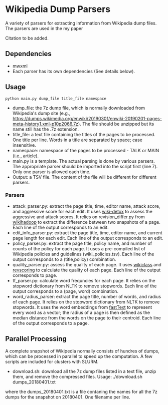 # Wikipedia Dump Parsers

A variety of parsers for extracting information from Wikipedia dump files. The parsers are used in the my paper 

Citation to be added.

## Dependencies
* mwxml
* Each parser has its own dependencies (See details below).

## Usage
    python main.py dump_file title_file namespace
* dump_file: the 7z dump file, which is normally downloaded from Wikipedia's dump site (e.g., https://dumps.wikimedia.org/enwiki/20190301/enwiki-20190201-pages-meta-history1.xml-p10p2066.7z). The file should be unzipped but its name still has the .7z extension.
* title_file: a text file containing the titles of the pages to be processed. One title per line. Words in a title are separated by space; case insensitive.
* namespace: namespace of the pages to be processed - TALK or MAIN (i.e., article).
* main.py is a template. The actual parsing is done by various parsers. The appropriate parser should be imported into the script first (line 7). Only one parser is allowed each time.
* Output: a TSV file. The content of the file will be different for different parsers.

### Parsers
* attack_parser.py: extract the page title, time, editor name, attack score, and aggressive score for each edit. It uses [wiki-detox](https://github.com/ewulczyn/wiki-detox) to assess the aggressive and attack scores. It relies on revision_differ.py from [wikihadoop](https://github.com/whym/wikihadoop) to extract the difference between two snapshots of a page. Each line of the output corresponds to an edit. 
* edit_info_parser.py: extract the page title, time, editor name, and current page length for each edit. Each line of the output  corresponds to an edit.
* policy_parser.py: extract the page title, policy name, and number of counts of the policy for each page. It uses a pre-compiled list of Wikipedia policies and guidelines (wiki_policies.tsv). Each line of the output corresponds to a (title,policy) combination.
* quality_parser.py: assess the quality of each page. It uses [wikiclass](https://github.com/wikimedia/articlequality) and [revscoring](https://github.com/wikimedia/revscoring) to calculate the quality of each page. Each line of the output corresponds to page. 
* tf_parser.py: calculate word frequncies for each page. It relies on the stopword dictionary from NLTK to remove stopwords. Each line of the output corresponds to a (page, word) combination.
* word_radius_parser: extract the page title, number of words, and radius of each page. It relies on the stopword dictionary from NLTK to remove stopwords. It uses the word embeddings from [fastText](https://fasttext.cc/docs/en/pretrained-vectors.html) to represent every word as a vector; the radius of a page is then defined as the median distance from the words on the page to their centroid. Each line of the output corresponds to a page.  

## Parallel Processing
A complete snapshot of Wikipedia normally consists of hundres of dumps, which can be processed in parallel to speed up the computation. A few scripts are included for clusters with SLURM.
* download.sh: download all the 7z dump files listed in a text file, unzip them, and remove the compressed files. Usage:
    ./download.sh dumps_20180401.txt

where the dumps_20180401.txt is a file contaning the names for all the 7z dumps for the snapshot on 20180401. One filename per line.


